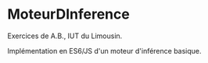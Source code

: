 # MoteurDInference
Exercices de A.B., IUT du Limousin.

Implémentation en ES6/JS d'un moteur d'inférence basique.
